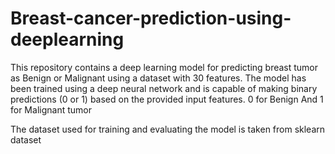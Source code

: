 # Breast-cancer-prediction-using-deeplearning

This repository contains a deep learning model for predicting breast tumor as Benign or Malignant using a dataset with 30 features. The model has been trained using a deep neural network and is capable of making binary predictions (0 or 1) based on the provided input features. 0 for Benign And 1 for Malignant tumor

The dataset used for training and evaluating the model is taken from sklearn dataset
